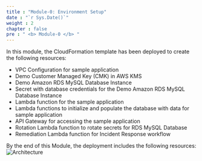 ```yaml
---
title : "Module-0: Environment Setup"
date : "`r Sys.Date()`"
weight : 2
chapter : false
pre : " <b> Module-0 </b> "
---
```


In this module, the CloudFormation template has been deployed to create the following resources:

- VPC Configuration for sample application
- Demo Customer Managed Key (CMK) in AWS KMS
- Demo Amazon RDS MySQL Database Instance
- Secret with database credentials for the Demo Amazon RDS MySQL Database Instance
- Lambda function for the sample application
- Lambda functions to initialize and populate the database with data for sample application
- API Gateway for accessing the sample application
- Rotation Lambda function to rotate secrets for RDS MySQL Database
- Remediation Lambda function for Incident Response workflow

By the end of this Module, the deployment includes the following resources:
![Architecture](/images/m0/mod0-asm-archi.png)